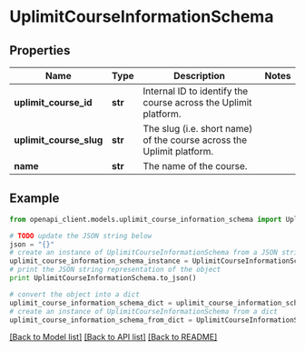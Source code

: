 # UplimitCourseInformationSchema


## Properties
Name | Type | Description | Notes
------------ | ------------- | ------------- | -------------
**uplimit_course_id** | **str** | Internal ID to identify the course across the Uplimit platform. | 
**uplimit_course_slug** | **str** | The slug (i.e. short name) of the course across the Uplimit platform. | 
**name** | **str** | The name of the course. | 

## Example

```python
from openapi_client.models.uplimit_course_information_schema import UplimitCourseInformationSchema

# TODO update the JSON string below
json = "{}"
# create an instance of UplimitCourseInformationSchema from a JSON string
uplimit_course_information_schema_instance = UplimitCourseInformationSchema.from_json(json)
# print the JSON string representation of the object
print UplimitCourseInformationSchema.to_json()

# convert the object into a dict
uplimit_course_information_schema_dict = uplimit_course_information_schema_instance.to_dict()
# create an instance of UplimitCourseInformationSchema from a dict
uplimit_course_information_schema_from_dict = UplimitCourseInformationSchema.from_dict(uplimit_course_information_schema_dict)
```
[[Back to Model list]](../README.md#documentation-for-models) [[Back to API list]](../README.md#documentation-for-api-endpoints) [[Back to README]](../README.md)


